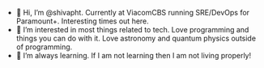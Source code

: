 - 👋 Hi, I’m @shivapht. Currently at ViacomCBS running SRE/DevOps for Paramount+. Interesting times out here. 
- 👀 I’m interested in most things related to tech. Love programming and things you can do with it. Love astronomy and quantum physics outside of programming.
- 🌱 I’m always learning. If I am not learning then I am not living properly!

<!---
shivapht/shivapht is a ✨ special ✨ repository because its `README.md` (this file) appears on your GitHub profile.
You can click the Preview link to take a look at your changes.
--->
